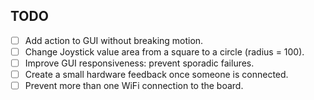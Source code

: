 ## TODO

- [ ] Add action to GUI without breaking motion.
- [ ] Change Joystick value area from a square to a circle (radius = 100).
- [ ] Improve GUI responsiveness: prevent sporadic failures.
- [ ] Create a small hardware feedback once someone is connected.
- [ ] Prevent more than one WiFi connection to the board.
